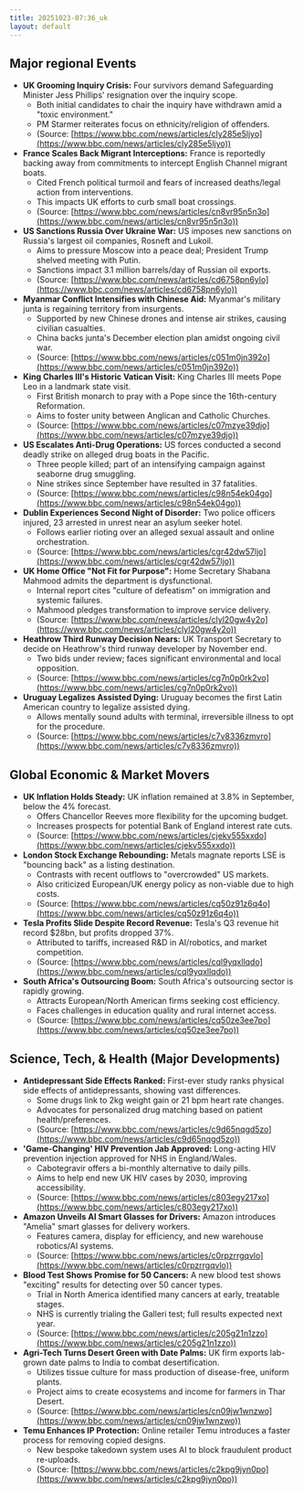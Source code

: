 ```yaml
--- 
title: 20251023-07:36_uk
layout: default 
---
```

## Major regional Events

*   **UK Grooming Inquiry Crisis:** Four survivors demand Safeguarding Minister Jess Phillips' resignation over the inquiry scope.
    *   Both initial candidates to chair the inquiry have withdrawn amid a "toxic environment."
    *   PM Starmer reiterates focus on ethnicity/religion of offenders.
    *   (Source: [https://www.bbc.com/news/articles/cly285e5ljyo](https://www.bbc.com/news/articles/cly285e5ljyo))
*   **France Scales Back Migrant Interceptions:** France is reportedly backing away from commitments to intercept English Channel migrant boats.
    *   Cited French political turmoil and fears of increased deaths/legal action from interventions.
    *   This impacts UK efforts to curb small boat crossings.
    *   (Source: [https://www.bbc.com/news/articles/cn8vr95n5n3o](https://www.bbc.com/news/articles/cn8vr95n5n3o))
*   **US Sanctions Russia Over Ukraine War:** US imposes new sanctions on Russia's largest oil companies, Rosneft and Lukoil.
    *   Aims to pressure Moscow into a peace deal; President Trump shelved meeting with Putin.
    *   Sanctions impact 3.1 million barrels/day of Russian oil exports.
    *   (Source: [https://www.bbc.com/news/articles/cd6758pn6ylo](https://www.bbc.com/news/articles/cd6758pn6ylo))
*   **Myanmar Conflict Intensifies with Chinese Aid:** Myanmar's military junta is regaining territory from insurgents.
    *   Supported by new Chinese drones and intense air strikes, causing civilian casualties.
    *   China backs junta's December election plan amidst ongoing civil war.
    *   (Source: [https://www.bbc.com/news/articles/c051m0jn392o](https://www.bbc.com/news/articles/c051m0jn392o))
*   **King Charles III's Historic Vatican Visit:** King Charles III meets Pope Leo in a landmark state visit.
    *   First British monarch to pray with a Pope since the 16th-century Reformation.
    *   Aims to foster unity between Anglican and Catholic Churches.
    *   (Source: [https://www.bbc.com/news/articles/c07mzye39djo](https://www.bbc.com/news/articles/c07mzye39djo))
*   **US Escalates Anti-Drug Operations:** US forces conducted a second deadly strike on alleged drug boats in the Pacific.
    *   Three people killed; part of an intensifying campaign against seaborne drug smuggling.
    *   Nine strikes since September have resulted in 37 fatalities.
    *   (Source: [https://www.bbc.com/news/articles/c98n54ek04go](https://www.bbc.com/news/articles/c98n54ek04go))
*   **Dublin Experiences Second Night of Disorder:** Two police officers injured, 23 arrested in unrest near an asylum seeker hotel.
    *   Follows earlier rioting over an alleged sexual assault and online orchestration.
    *   (Source: [https://www.bbc.com/news/articles/cgr42dw57ljo](https://www.bbc.com/news/articles/cgr42dw57ljo))
*   **UK Home Office "Not Fit for Purpose":** Home Secretary Shabana Mahmood admits the department is dysfunctional.
    *   Internal report cites "culture of defeatism" on immigration and systemic failures.
    *   Mahmood pledges transformation to improve service delivery.
    *   (Source: [https://www.bbc.com/news/articles/clyl20gw4y2o](https://www.bbc.com/news/articles/clyl20gw4y2o))
*   **Heathrow Third Runway Decision Nears:** UK Transport Secretary to decide on Heathrow's third runway developer by November end.
    *   Two bids under review; faces significant environmental and local opposition.
    *   (Source: [https://www.bbc.com/news/articles/cg7n0p0rk2vo](https://www.bbc.com/news/articles/cg7n0p0rk2vo))
*   **Uruguay Legalizes Assisted Dying:** Uruguay becomes the first Latin American country to legalize assisted dying.
    *   Allows mentally sound adults with terminal, irreversible illness to opt for the procedure.
    *   (Source: [https://www.bbc.com/news/articles/c7v8336zmvro](https://www.bbc.com/news/articles/c7v8336zmvro))

## Global Economic & Market Movers

*   **UK Inflation Holds Steady:** UK inflation remained at 3.8% in September, below the 4% forecast.
    *   Offers Chancellor Reeves more flexibility for the upcoming budget.
    *   Increases prospects for potential Bank of England interest rate cuts.
    *   (Source: [https://www.bbc.com/news/articles/cjekv555xxdo](https://www.bbc.com/news/articles/cjekv555xxdo))
*   **London Stock Exchange Rebounding:** Metals magnate reports LSE is "bouncing back" as a listing destination.
    *   Contrasts with recent outflows to "overcrowded" US markets.
    *   Also criticized European/UK energy policy as non-viable due to high costs.
    *   (Source: [https://www.bbc.com/news/articles/cq50z91z6q4o](https://www.bbc.com/news/articles/cq50z91z6q4o))
*   **Tesla Profits Slide Despite Record Revenue:** Tesla's Q3 revenue hit record $28bn, but profits dropped 37%.
    *   Attributed to tariffs, increased R&D in AI/robotics, and market competition.
    *   (Source: [https://www.bbc.com/news/articles/cql9yqxllqdo](https://www.bbc.com/news/articles/cql9yqxllqdo))
*   **South Africa's Outsourcing Boom:** South Africa's outsourcing sector is rapidly growing.
    *   Attracts European/North American firms seeking cost efficiency.
    *   Faces challenges in education quality and rural internet access.
    *   (Source: [https://www.bbc.com/news/articles/cq50ze3ee7po](https://www.bbc.com/news/articles/cq50ze3ee7po))

## Science, Tech, & Health (Major Developments)

*   **Antidepressant Side Effects Ranked:** First-ever study ranks physical side effects of antidepressants, showing vast differences.
    *   Some drugs link to 2kg weight gain or 21 bpm heart rate changes.
    *   Advocates for personalized drug matching based on patient health/preferences.
    *   (Source: [https://www.bbc.com/news/articles/c9d65nqgd5zo](https://www.bbc.com/news/articles/c9d65nqgd5zo))
*   **'Game-Changing' HIV Prevention Jab Approved:** Long-acting HIV prevention injection approved for NHS in England/Wales.
    *   Cabotegravir offers a bi-monthly alternative to daily pills.
    *   Aims to help end new UK HIV cases by 2030, improving accessibility.
    *   (Source: [https://www.bbc.com/news/articles/c803egy217xo](https://www.bbc.com/news/articles/c803egy217xo))
*   **Amazon Unveils AI Smart Glasses for Drivers:** Amazon introduces "Amelia" smart glasses for delivery workers.
    *   Features camera, display for efficiency, and new warehouse robotics/AI systems.
    *   (Source: [https://www.bbc.com/news/articles/c0rpzrrgqvlo](https://www.bbc.com/news/articles/c0rpzrrgqvlo))
*   **Blood Test Shows Promise for 50 Cancers:** A new blood test shows "exciting" results for detecting over 50 cancer types.
    *   Trial in North America identified many cancers at early, treatable stages.
    *   NHS is currently trialing the Galleri test; full results expected next year.
    *   (Source: [https://www.bbc.com/news/articles/c205g21n1zzo](https://www.bbc.com/news/articles/c205g21n1zzo))
*   **Agri-Tech Turns Desert Green with Date Palms:** UK firm exports lab-grown date palms to India to combat desertification.
    *   Utilizes tissue culture for mass production of disease-free, uniform plants.
    *   Project aims to create ecosystems and income for farmers in Thar Desert.
    *   (Source: [https://www.bbc.com/news/articles/cn09jw1wnzwo](https://www.bbc.com/news/articles/cn09jw1wnzwo))
*   **Temu Enhances IP Protection:** Online retailer Temu introduces a faster process for removing copied designs.
    *   New bespoke takedown system uses AI to block fraudulent product re-uploads.
    *   (Source: [https://www.bbc.com/news/articles/c2kpg9jyn0po](https://www.bbc.com/news/articles/c2kpg9jyn0po))